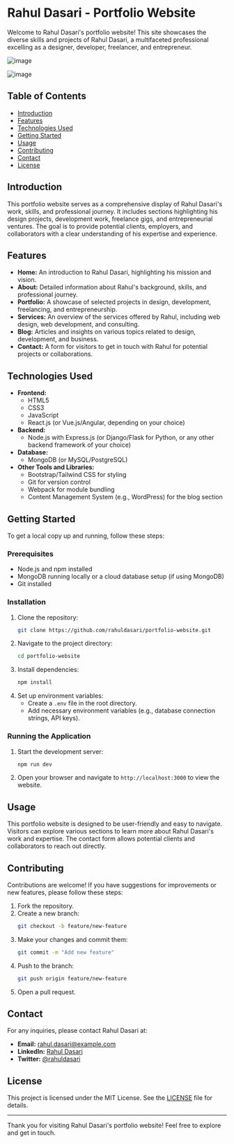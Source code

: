 # Rahul Dasari - Portfolio Website

Welcome to Rahul Dasari's portfolio website! This site showcases the diverse skills and projects of Rahul Dasari, a multifaceted professional excelling as a designer, developer, freelancer, and entrepreneur.

![image](https://github.com/RahulDasari1/Portfolio-Graphic-Designer/assets/101777162/276230b1-eac2-42af-a142-2a2e5ed04b8d)

![image](https://github.com/RahulDasari1/Portfolio-Graphic-Designer/assets/101777162/f702d651-aa38-48c6-9d8b-958b196e1952)

## Table of Contents

- [Introduction](#introduction)
- [Features](#features)
- [Technologies Used](#technologies-used)
- [Getting Started](#getting-started)
- [Usage](#usage)
- [Contributing](#contributing)
- [Contact](#contact)
- [License](#license)

## Introduction

This portfolio website serves as a comprehensive display of Rahul Dasari's work, skills, and professional journey. It includes sections highlighting his design projects, development work, freelance gigs, and entrepreneurial ventures. The goal is to provide potential clients, employers, and collaborators with a clear understanding of his expertise and experience.

## Features

- **Home:** An introduction to Rahul Dasari, highlighting his mission and vision.
- **About:** Detailed information about Rahul's background, skills, and professional journey.
- **Portfolio:** A showcase of selected projects in design, development, freelancing, and entrepreneurship.
- **Services:** An overview of the services offered by Rahul, including web design, web development, and consulting.
- **Blog:** Articles and insights on various topics related to design, development, and business.
- **Contact:** A form for visitors to get in touch with Rahul for potential projects or collaborations.

## Technologies Used

- **Frontend:**
  - HTML5
  - CSS3
  - JavaScript
  - React.js (or Vue.js/Angular, depending on your choice)
- **Backend:**
  - Node.js with Express.js (or Django/Flask for Python, or any other backend framework of your choice)
- **Database:**
  - MongoDB (or MySQL/PostgreSQL)
- **Other Tools and Libraries:**
  - Bootstrap/Tailwind CSS for styling
  - Git for version control
  - Webpack for module bundling
  - Content Management System (e.g., WordPress) for the blog section

## Getting Started

To get a local copy up and running, follow these steps:

### Prerequisites

- Node.js and npm installed
- MongoDB running locally or a cloud database setup (if using MongoDB)
- Git installed

### Installation

1. Clone the repository:
   ```bash
   git clone https://github.com/rahuldasari/portfolio-website.git
   ```
2. Navigate to the project directory:
   ```bash
   cd portfolio-website
   ```
3. Install dependencies:
   ```bash
   npm install
   ```
4. Set up environment variables:
   - Create a `.env` file in the root directory.
   - Add necessary environment variables (e.g., database connection strings, API keys).

### Running the Application

1. Start the development server:
   ```bash
   npm run dev
   ```
2. Open your browser and navigate to `http://localhost:3000` to view the website.

## Usage

This portfolio website is designed to be user-friendly and easy to navigate. Visitors can explore various sections to learn more about Rahul Dasari's work and expertise. The contact form allows potential clients and collaborators to reach out directly.

## Contributing

Contributions are welcome! If you have suggestions for improvements or new features, please follow these steps:

1. Fork the repository.
2. Create a new branch:
   ```bash
   git checkout -b feature/new-feature
   ```
3. Make your changes and commit them:
   ```bash
   git commit -m "Add new feature"
   ```
4. Push to the branch:
   ```bash
   git push origin feature/new-feature
   ```
5. Open a pull request.

## Contact

For any inquiries, please contact Rahul Dasari at:

- **Email:** rahul.dasari@example.com
- **LinkedIn:** [Rahul Dasari](https://www.linkedin.com/in/rahuldasari)
- **Twitter:** [@rahuldasari](https://twitter.com/rahuldasari)

## License

This project is licensed under the MIT License. See the [LICENSE](LICENSE) file for details.

---

Thank you for visiting Rahul Dasari's portfolio website! Feel free to explore and get in touch.

